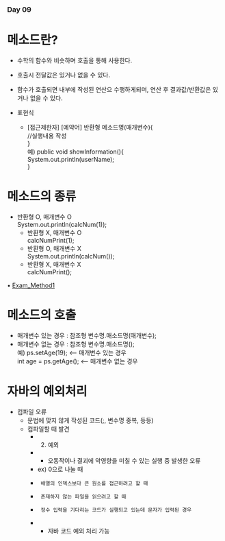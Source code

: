 ### Day 09  

# 메소드란?  
  - 수학의 함수와 비슷하며 호출을 통해 사용한다. 
  - 호출시 전달값은 있거나 없을 수 있다.  
  - 함수가 호출되면 내부에 작성된 연산으 수행하게되며, 연산 후 결과값/반환값은 있거나 없을 수 있다.  

  - 표현식  
    - [접근제한자] [예약어] 반환형 메소드명(매개변수){    
        //실행내용 작성                               
      }                                         
      예) public void showInformation(){  
             System.out.println(userName);  
          }  

# 메소드의 종류  
  - 반환형 O, 매개변수 O  
		System.out.println(calcNum(1));  
	- 반환형 X, 매개변수 O  
		calcNumPrint(1);  
	- 반환형 O, 매개변수 X  
		System.out.println(calcNum());  
	- 반환형 X, 매개변수 X  
		calcNumPrint();  

• [Exam_Method1](https://github.com/icici0093/KH_Study/blob/main/code/Exam_Method1.java)  

# 메소드의 호출  
  - 매개변수 있는 경우 : 참조형 변수명.매소드명(매개변수);  
  - 매개변수 없는 경우 : 참조형 변수명.매소드명();  
  예) ps.setAge(19); <-- 매개변수 있는 경우  
      int age = ps.getAge(); <-- 매개변수 없는 경우  
      
# 자바의 예외처리  
  - 컴파일 오류 
    - 문법에 맞지 않게 작성된 코드(;, 변수명 중복, 등등)  
    - 컴파일할 때 발견 
		 * 2. 예외
		 * - 오동작이나 결괴에 악영향을 미칠 수 있는 실행 중 발생한 오류 
		 * ex) 0으로 나눌 때 
		 * 		배열의 인덱스보다 큰 원소를 접근하려고 할 때 
		 * 		존재하지 않는 파일을 읽으려고 할 때
		 * 		정수 입력을 기다리는 코드가 실행되고 있는데 문자가 입력된 경우 
		 * - 자바 코드 예외 처리 가능  
